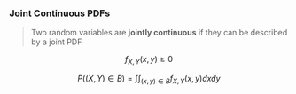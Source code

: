 ### Joint Continuous PDFs
> Two random variables are **jointly continuous** if they can be described by a joint PDF

$$
    f_{X,Y}(x,y) \ge 0
$$

$$
    P((X,Y) \in B) = \int\int_{(x,y) \in B}f_{X,Y}(x,y)dxdy
$$


